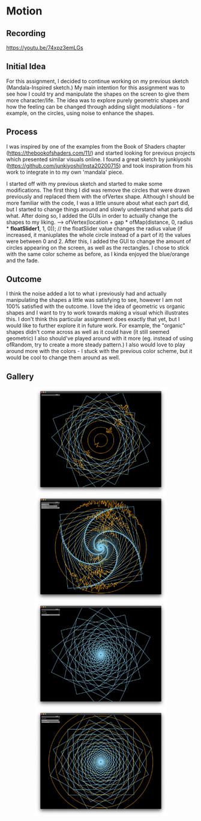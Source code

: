 # Motion

## Recording
https://youtu.be/74xpz3emLGs

## Initial Idea
For this assignment, I decided to continue working on my previous sketch (Mandala-Inspired sketch.) My main intention for this assignment was to see how I could try and manipulate the shapes on the screen to give them more character/life. The idea was to explore purely geometric shapes and how the feeling can be changed through adding slight modulations - for example, on the circles, using noise to enhance the shapes. 

## Process
I was inspired by one of the examples from the Book of Shaders chapter (https://thebookofshaders.com/11/) and started looking for previous projects which presented similar visuals online. I found a great sketch by junkiyoshi (https://github.com/junkiyoshi/Insta20200715) and took inspiration from his work to integrate in to my own 'mandala' piece. 

I started off with my previous sketch and started to make some modifications. The first thing I did was remove the circles that were drawn previously and replaced them with the ofVertex shape. Although I should be more familiar with the code, I was a little unsure about what each part did, but I started to change things around and slowly understand what parts did what. After doing so, I added the GUIs in order to actually change the shapes to my liking. 
--> ofVertex(location + gap * ofMap(distance, 0, radius * **floatSlider1**, 1, 0)); // the floatSlider value changes the radius value (if increased, it maniuplates the whole circle instead of a part of it) the values were between 0 and 2. After this, I added the GUI to change the amount of circles appearing on the screen, as well as the rectangles. I chose to stick with the same color scheme as before, as I kinda enjoyed the blue/orange and the fade. 

## Outcome
I think the noise added a lot to what i previously had and actually manipulating the shapes a little was satisfying to see, however I am not 100% satisfied with the outcome. I love the idea of geometric vs organic shapes and I want to try to work towards making a visual which illustrates this. I don't think this particular assignment does exactly that yet, but I would like to further explore it in future work. For example, the "organic" shapes didn't come across as well as it could have (it still seemed geometric) I also should've played around with it more (eg. instead of using ofRandom, try to create a more steady pattern.) I also would love to play around more with the colors - I stuck with the previous color scheme, but it would be cool to change them around as well. 

## Gallery 

<p align="center">
  <img src="motion_assignment/bin/data/motion_1.png" width="350" title="motion1">
  <img src="motion_assignment/bin/data/motion_2.png" width="350" title="motion2">
  <img src="motion_assignment/bin/data/motion_3.png" width="350" title="motion3">
  <img src="motion_assignment/bin/data/motion_4.png" width="350" title="motion4">
</p>
